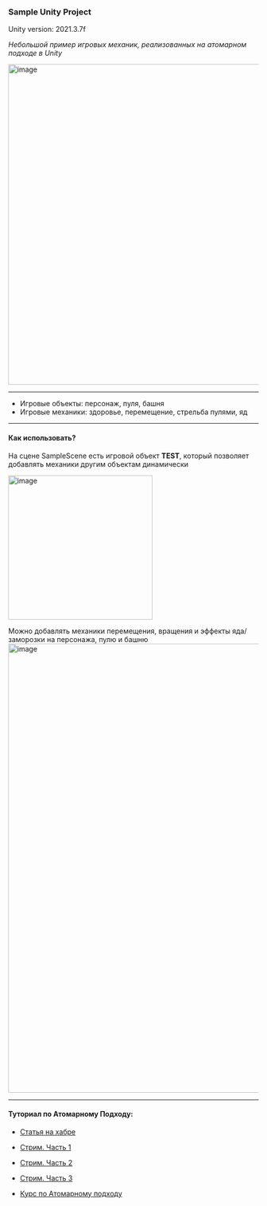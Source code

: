 ### Sample Unity Project

Unity version: 2021.3.7f

_Небольшой пример игровых механик, реализованных на атомарном подходе в Unity_

<img width="644" alt="image" src="https://github.com/StarKRE/unity-atomic-sample/assets/22048950/ea30cf15-99b1-4dc1-a7d6-ced4238ae8b0">

-----

- Игровые объекты: персонаж, пуля, башня
- Игровые механики: здоровье, перемещение, стрельба пулями, яд

-----
#### Как использовать?

На сцене SampleScene есть игровой объект **TEST**, который позволяет добавлять механики другим объектам динамически

<img width="290" alt="image" src="https://github.com/StarKRE/unity-atomic-sample/assets/22048950/9b65a740-572d-47fe-9a53-8b13b0e0d34d">

Можно добавлять механики перемещения, вращения и эффекты яда/заморозки на персонажа, пулю и башню
<img width="902" alt="image" src="https://github.com/StarKRE/unity-atomic-sample/assets/22048950/44235601-34e3-4ae2-88d8-42480fd101e6">

-----
#### Туториал по Атомарному Подходу:
- [Статья на хабре](https://habr.com/ru/articles/781122/)
  
- [Стрим. Часть 1](https://youtube.com/live/BB8tgIX9AXY)
- [Стрим. Часть 2](https://youtube.com/live/eHYi-e5w4Lc)
- [Стрим. Часть 3](https://youtube.com/live/lIX9ryGy7mo)

- [Курс по Атомарному подходу](https://unitycodecraft.ru/)
